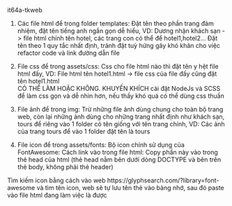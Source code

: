 it64a-tkweb

1. Các file html để trong folder templates:
  Đặt tên theo phần trang đảm nhiệm, đặt tên tiếng anh ngắn gọn dễ hiểu, VD: Dương nhận khách sạn -> file html chính tên hotel, các trang con có thể để hotel1,hotel2...
  Đặt tên theo 1 quy tắc nhất định, tránh đặt tuỳ hứng gây khó khăn cho việc refactor code và link đường dẫn file

2. File css để trong assets/css:
  Css cho file html nào thì đặt tên y hệt file html đấy, VD: File html tên hotel1.html -> file css của file đấy cũng đặt tên hotel1.html   
  CÓ THỂ LÀM HOẶC KHÔNG.
  KHUYẾN KHÍCH cài đặt NodeJs và SCSS để làm css gọn và dễ nhìn hơn, nếu thấy khó quá có thể dùng css thuần

3. File ảnh để trong img:
   Trừ những file ảnh dùng chung cho toàn bộ trang web, còn lại những ảnh dùng cho những trang nhất định như khách sạn, tours để riêng vào 1 folder có tên giống với tên trang chính, VD: Các ảnh của trang tours để vào 1     folder đặt tên là tours

4. File icon để trong assets/fonts:
  Bộ icon chính sử dụng của FontAwesome:
  Cách link vào trong file html:
  Copy phần này vào trong thẻ head của html (thẻ head nằm bên dưới dòng DOCTYPE và bên trên thẻ body, không phải thẻ header)
  <link rel="stylesheet" href="https://cdnjs.cloudflare.com/ajax/libs/font-awesome/6.5.1/css/all.min.css" integrity="sha512-DTOQO9RWCH3ppGqcWaEA1BIZOC6xxalwEsw9c2QQeAIftl+Vegovlnee1c9QX4TctnWMn13TZye+giMm8e2LwA==" crossorigin="anonymous" referrerpolicy="no-referrer" />
  Tìm kiếm icon bằng cách vào web https://glyphsearch.com/?library=font-awesome và tìm tên icon, web sẽ tự lưu tên thẻ <i></i> vào bảng nhớ, sau đó paste vào file html đang làm việc là được
